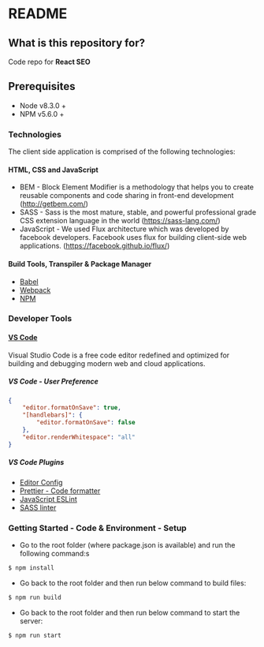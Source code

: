 # README

## What is this repository for?

Code repo for **React SEO**

## Prerequisites

*   Node v8.3.0 +
*   NPM v5.6.0 +

### Technologies

The client side application is comprised of the following technologies:

#### HTML, CSS and JavaScript

*   BEM - Block Element Modifier is a methodology that helps you to create reusable components and code sharing in front-end development (http://getbem.com/)
*   SASS - Sass is the most mature, stable, and powerful professional grade CSS extension language in the world (https://sass-lang.com/)
*   JavaScript - We used Flux architecture which was developed by facebook developers. Facebook uses flux for building client-side web applications. (https://facebook.github.io/flux/)

#### Build Tools, Transpiler & Package Manager

*   [Babel](https://babeljs.io/)
*   [Webpack](https://webpack.js.org/)
*   [NPM](https://www.npmjs.com/)

### Developer Tools

#### [VS Code](https://code.visualstudio.com/)

Visual Studio Code is a free code editor redefined and optimized for building and debugging modern web and cloud applications.

##### VS Code - User Preference

```json
{
	"editor.formatOnSave": true,
	"[handlebars]": {
		"editor.formatOnSave": false
	},
	"editor.renderWhitespace": "all"
}
```

##### VS Code Plugins

*   [Editor Config](https://marketplace.visualstudio.com/items?itemName=EditorConfig.EditorConfig)
*   [Prettier - Code formatter](https://marketplace.visualstudio.com/items?itemName=esbenp.prettier-vscode)
*   [JavaScript ESLint](https://marketplace.visualstudio.com/items?itemName=dbaeumer.vscode-eslint)
*   [SASS linter](https://marketplace.visualstudio.com/items?itemName=glen-84.sass-lint)

### Getting Started - Code & Environment - Setup

*   Go to the root folder (where package.json is available) and run the following command:s

```bash
$ npm install
```

*   Go back to the root folder and then run below command to build files:

```bash
$ npm run build
```

*   Go back to the root folder and then run below command to start the server:

```bash
$ npm run start
```
